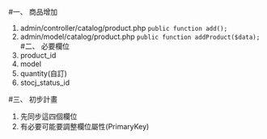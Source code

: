 #一、 商品增加
1. admin/controller/catalog/product.php
`
public function add();
`
2. admin/model/catalog/product.php
`
public function addProduct($data);
`
#二、 必要欄位
1. product_id
2. model
3. quantity(自訂)
4. stocj_status_id


#三、 初步計畫
1. 先同步這四個欄位
2. 有必要可能要調整欄位屬性(PrimaryKey)
